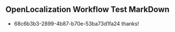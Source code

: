 ## OpenLocalization Workflow Test MarkDown
* 68c6b3b3-2899-4b87-b70e-53ba73d1fa24 
thanks!<!--HONumber=Mar16_HO2-->
